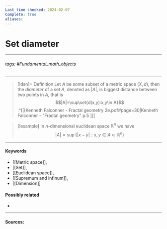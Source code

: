```yaml
---
Last time checked: 2024-02-07
Complete: true
aliases:
---
```

# Set diameter
***
###### tags: #Fundamental_math_objects 
***
>[!dsn]+ Definition
>Let $A$ be some subset of a metric space $(X,d)$, then the *diameter* of a set $A$, denoted as $|A|$, is biggest distance between two points in $A$, that is 
>$$|A|=\sup\set{d(x,y):x,y\in A}$$
>.^[[[Kenneth Falconner - Fractal geometry 2e.pdf#page=30|Kenneth Falconner - "Fractal geometry" p.5 ]]]

>[!example] 
>In $n$-dimensional euclidean space $\mathbb{R}^{n}$ we have
>$$|A|=\sup\{|x-y|:x,y\in A\subset\mathbb{R}^{n}\}$$
***
#### Keywords
- [[Metric space]],
- [[Set]],
- [[Euclidean space]],
- [[Supremum and infinum]],
- [[Dimension]]
#### Possibly related
- 
***
#### Sources: